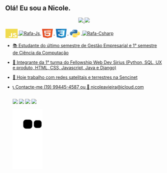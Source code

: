 ## Olá! Eu sou a Nicole. 

<div align="center">
  <a href="https://github.com/nicoleavieir4">
  <img height="150em" src="https://github-readme-stats.vercel.app/api?username=nicoleavieir4&show_icons=true&theme=rose_pine&include_all_commits=true&count_private=true"/>
  <img height="110em" src="https://github-readme-stats.vercel.app/api/top-langs/?username=nicoleavieir4&layout=compact&langs_count=7&theme=rose_pine"/>
</div>

  <div style="display: inline_block"><br>
  <img align="center" alt="Rafa-Js" height="30" width="40" src="https://raw.githubusercontent.com/devicons/devicon/master/icons/javascript/javascript-plain.svg">
  <img align="center" alt="Rafa-Js" height="30" width="40" src="https://cdn.jsdelivr.net/gh/devicons/devicon/icons/django/django-plain.svg" />
  <img align="center" alt="Rafa-HTML" height="30" width="40" src="https://raw.githubusercontent.com/devicons/devicon/master/icons/html5/html5-original.svg">
  <img align="center" alt="Rafa-CSS" height="30" width="40" src="https://raw.githubusercontent.com/devicons/devicon/master/icons/css3/css3-original.svg">
  <img align="center" alt="Rafa-Python" height="30" width="40" src="https://raw.githubusercontent.com/devicons/devicon/master/icons/python/python-original.svg">
  <img align="center" alt="Rafa-Csharp" height="30" width="40" src="https://cdn.jsdelivr.net/gh/devicons/devicon/icons/java/java-original.svg" />
 
</div>
  
  
- 📚 Estudante do último semestre de Gestão Empresarial e 1° semestre de Ciência da Computação
- 🚀 Integrante da 1° turma do Fellowship Web Dev Sirius (Python, SQL, UX e produto, HTML, CSS, Javascript, Java e Django)
- 📆 Hoje trabalho com redes satelitais e terrestres na Sencinet
- 📞 Contacte-me (19) 99445-4587 ou 📩 nicoleavieira@icloud.com
  
  <div>
    
    ##
    
    <a href="https://instagram.com/nicoleavieira" target="_blank"><img src="https://img.shields.io/badge/-Instagram-%23E4405F?style=for-the-badge&logo=instagram&logoColor=white" target="_blank"></a>
 <a href="https://discord.gg/nicoleavieira" target="_blank"><img src="https://img.shields.io/badge/Discord-7289DA?style=for-the-badge&logo=discord&logoColor=white" target="_blank"></a> 
  <a href = "mailto:nicoleavieira@icloud.com"><img src="https://img.shields.io/badge/-icloud-%23333?style=for-the-badge&logo=icloud&logoColor=white" target="_blank"></a>
  <a href="https://www.linkedin.com/in/nicoleavieira" target="_blank"><img src="https://img.shields.io/badge/-LinkedIn-%230077B5?style=for-the-badge&logo=linkedin&logoColor=white" target="_blank"></a> 
 
  ![Snake animation](https://github.com/rafaballerini/rafaballerini/blob/output/github-contribution-grid-snake.svg)
    
  </div>

